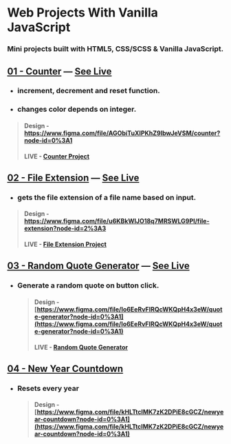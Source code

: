 # Web Projects With Vanilla JavaScript

### **Mini projects built with HTML5, CSS/SCSS &amp; Vanilla JavaScript.**

## **[01 - Counter](https://github.com/monciego/vanillawebprojects/tree/main/01-counter) — [See Live](https://js-project-counter.netlify.app/)**

- ### **increment, decrement and reset function.**

- ### **changes color depends on integer.**

> #### **Design** - https://www.figma.com/file/AGObiTuXIPKhZ9lbwJeVSM/counter?node-id=0%3A1
>
> #### **LIVE** - **[Counter Project](https://js-project-counter.netlify.app/)**

## **[02 - File Extension](https://github.com/monciego/vanillawebprojects/tree/main/02-file-extension) — [See Live](https://js-project-file-extension.netlify.app/)**

- ### **gets the file extension of a file name based on input.**

> #### **Design** - https://www.figma.com/file/u6KBkWlJO18q7MRSWLG9PI/file-extension?node-id=2%3A3
>
> #### **LIVE** - [File Extension Project](https://js-project-file-extension.netlify.app/)

## **[03 - Random Quote Generator](https://github.com/monciego/vanillawebprojects/tree/main/03-random-quote-generator) — [See Live](https://js-project-quote-generator.netlify.app/)**

- ### **Generate a random quote on button click.**
  > #### **Design** -[https://www.figma.com/file/Io6EeRvFIRQcWKQpH4x3eW/quote-generator?node-id=0%3A1](https://www.figma.com/file/Io6EeRvFIRQcWKQpH4x3eW/quote-generator?node-id=0%3A1)
  >
  > #### **LIVE** - [Random Quote Generator](https://js-project-quote-generator.netlify.app/)

## **[04 - New Year Countdown](https://github.com/monciego/vanillawebprojects/tree/main/04-newyear-countdown)**

- ### **Resets every year**
  > #### **Design** - [https://www.figma.com/file/kHLTtclMK7zK2DPiE8cGCZ/newyear-countdown?node-id=0%3A1](https://www.figma.com/file/kHLTtclMK7zK2DPiE8cGCZ/newyear-countdown?node-id=0%3A1)
